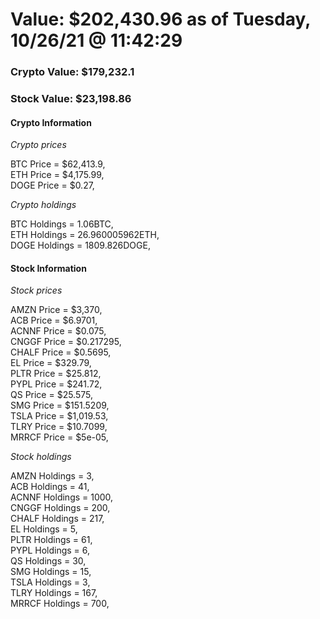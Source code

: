 # Value: $202,430.96 as of Tuesday, 10/26/21 @ 11:42:29 

### Crypto Value: $179,232.1

### Stock Value: $23,198.86

#### Crypto Information 
*Crypto prices* 

BTC Price = $62,413.9,  
ETH Price = $4,175.99,  
DOGE Price = $0.27,  


*Crypto holdings* 

BTC Holdings = 1.06BTC,  
ETH Holdings = 26.960005962ETH,  
DOGE Holdings = 1809.826DOGE,  


#### Stock Information 

*Stock prices* 

AMZN Price = $3,370,  
ACB Price = $6.9701,  
ACNNF Price = $0.075,  
CNGGF Price = $0.217295,  
CHALF Price = $0.5695,  
EL Price = $329.79,  
PLTR Price = $25.812,  
PYPL Price = $241.72,  
QS Price = $25.575,  
SMG Price = $151.5209,  
TSLA Price = $1,019.53,  
TLRY Price = $10.7099,  
MRRCF Price = $5e-05,  


*Stock holdings* 

AMZN Holdings = 3,  
ACB Holdings = 41,  
ACNNF Holdings = 1000,  
CNGGF Holdings = 200,  
CHALF Holdings = 217,  
EL Holdings = 5,  
PLTR Holdings = 61,  
PYPL Holdings = 6,  
QS Holdings = 30,  
SMG Holdings = 15,  
TSLA Holdings = 3,  
TLRY Holdings = 167,  
MRRCF Holdings = 700,  


